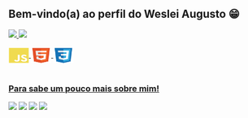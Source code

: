 ## Bem-vindo(a) ao perfil do Weslei Augusto 😁

 <div>
   <a href="https://github.com/weslei573">
   <img height="180em" src="https://github-readme-stats.vercel.app/api?username=weslei573&show_icons=true&theme=tokyonight&include_all_commits=true&count_private=true"/>
   <img height="180em" src="https://github-readme-stats.vercel.app/api/top-langs/?username=weslei573&layout=compact&langs_count=6&theme=tokyonight"/>
</div>
    
<div style="display: inline_block"><br>
  <img align="center" alt="Js" height="30" width="40" src="https://raw.githubusercontent.com/devicons/devicon/master/icons/javascript/javascript-plain.svg">
  <img align="center" alt="HTML" height="30" width="40" src="https://raw.githubusercontent.com/devicons/devicon/master/icons/html5/html5-original.svg">
  <img align="center" alt="CSS" height="30" width="40" src="https://raw.githubusercontent.com/devicons/devicon/master/icons/css3/css3-original.svg">
</div>
 
<br>
 
### Para sabe um pouco mais sobre mim!
 
<div> 
  <a href="https://www.instagram.com/weslei.augusto.cruz/" target="_blank"><img src="https://img.shields.io/badge/-Instagram-E4405F?style=for-the-badge&logo=instagram&logoColor=white" target="_blank"></a>
  <a href="https://discord.com/message-requests" target="_blank"><img src="https://img.shields.io/badge/Discord-7289DA?style=for-the-badge&logo=discord&logoColor=white" target="_blank"></a> 
  <a href ="" target="_blank"><img src="https://img.shields.io/badge/Gmail-3a464b?style=for-the-badge&logo=gmail&logoColor=white" target="_blank"></a>
  <a href="https://www.linkedin.com/in/wesley-augusto-64460624a/" target="_blank"><img src="https://img.shields.io/badge/-LinkedIn-%230077B5?style=for-the-badge&logo=linkedin&logoColor=white"></a>
</div>
